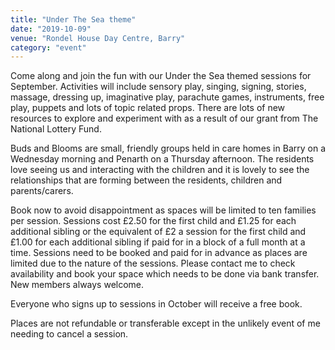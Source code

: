 ```yaml
---
title: "Under The Sea theme"
date: "2019-10-09"
venue: "Rondel House Day Centre, Barry"
category: "event"
---
```

Come along and join the fun with our Under the Sea themed sessions for September.  Activities will include sensory play, singing, signing, stories, massage, dressing up, imaginative play, parachute games, instruments, free play, puppets and lots of topic related props.   There are lots of new resources to explore and experiment with as a result of our grant from The National Lottery Fund. 

Buds and Blooms are small, friendly groups held in care homes in Barry on a Wednesday morning and Penarth on a Thursday afternoon.  The residents love seeing us and interacting with the children and it is lovely to see the relationships that are forming between the residents, children and parents/carers. 

Book now to avoid disappointment as spaces will be limited to ten families per session. Sessions cost £2.50 for the first child and £1.25 for each additional sibling or the equivalent of £2 a session for the first child and £1.00 for each additional sibling if paid for in a block of a full month at a time.  Sessions need to be booked and paid for in advance as places are limited due to the nature of the sessions.  Please contact me to check availability and book your space which needs to be done via bank transfer.  New members always welcome.  

Everyone who signs up to sessions in October will receive a free book.

Places are not refundable or transferable except in the unlikely event of me needing to cancel a session.
